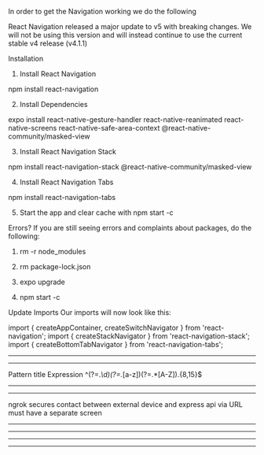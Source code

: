 In order to get the Navigation working we do the following

React Navigation released a major update to v5 with breaking changes. We will not be using this version and will instead continue to use the current stable v4 release (v4.1.1)

Installation
1. Install React Navigation

npm install react-navigation


2. Install Dependencies

expo install react-native-gesture-handler react-native-reanimated react-native-screens react-native-safe-area-context @react-native-community/masked-view


3. Install React Navigation Stack

npm install react-navigation-stack @react-native-community/masked-view

4. Install React Navigation Tabs

npm install react-navigation-tabs

5. Start the app and clear cache with npm start -c

Errors?
If you are still seeing errors and complaints about packages, do the following:

1. rm -r node_modules

2. rm package-lock.json

3. expo upgrade

4. npm start -c

Update Imports
Our imports will now look like this:

import { createAppContainer, createSwitchNavigator } from 'react-navigation';
import { createStackNavigator } from 'react-navigation-stack';
import { createBottomTabNavigator } from 'react-navigation-tabs';


***********************************************
***********************************************
Pattern title
Expression
^(?=.*\d)(?=.*[a-z])(?=.*[A-Z]).{8,15}$
***********************************************
***********************************************
ngrok
secures contact between external device and express api via URL
must have a separate screen

***********************************************
***********************************************

***********************************************
***********************************************

